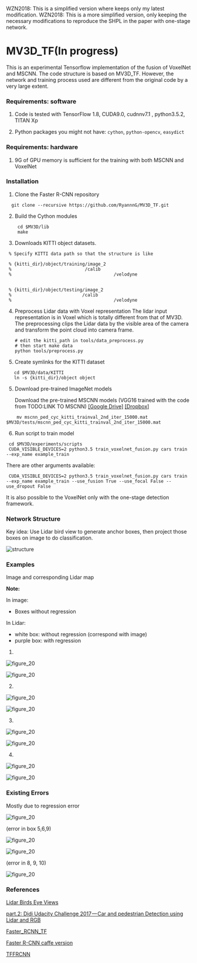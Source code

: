 WZN2018: This is a simplified version where keeps only my latest modification.
WZN2018: This is a more simplified version, only keeping the necessary modifications to reproduce the SHPL in the paper with one-stage network. 

# MV3D_TF(In progress)

This is an experimental Tensorflow implementation of the fusion of VoxelNet and MSCNN. The code structure is based on MV3D_TF. However, the 
network and training process used are different from the original code by a very large extent. 


### Requirements: software

1. Code is tested with TensorFlow 1.8, CUDA9.0, cudnnv7.1 , python3.5.2, TITAN Xp

2. Python packages you might not have: `cython`, `python-opencv`, `easydict`

### Requirements: hardware

1. 9G of GPU memory is sufficient for the training with both MSCNN and VoxelNet

### Installation 

1. Clone the Faster R-CNN repository
```Shell
  git clone --recursive https://github.com/RyannnG/MV3D_TF.git
```

2. Build the Cython modules
   ```Shell
    cd $MV3D/lib
    make
   ```

3. Downloads KITTI object datasets.

```Shell
 % Specify KITTI data path so that the structure is like

 % {kitti_dir}/object/training/image_2
 %                            /calib
 %							             /velodyne
       

 % {kitti_dir}/object/testing/image_2
 %                           /calib
 %							             /velodyne
```


4. Preprocess Lidar data with Voxel representation
  The lidar input representation is in Voxel which is totally different from that of MV3D. The preprocessing clips the Lidar data by the visible area of the camera and transform the point cloud into camera frame.

   ```shell
   # edit the kitti_path in tools/data_preprocess.py
   # then start make data
   python tools/preprocess.py
   ```

5. Create symlinks for the KITTI dataset

```Shell
   cd $MV3D/data/KITTI
   ln -s {kitti_dir}/object object
```

5. Download pre-trained ImageNet models

   Download the pre-trained MSCNN models (VGG16 trained with the code from TODO:LINK TO MSCNN) [[Google Drive]](https://drive.google.com/open?id=0ByuDEGFYmWsbNVF5eExySUtMZmM) [[Dropbox]](https://www.dropbox.com/s/po2kzdhdgl4ix55/VGG_imagenet.npy?dl=0)

```Shell
    mv mscnn_ped_cyc_kitti_trainval_2nd_iter_15000.mat $MV3D/tests/mscnn_ped_cyc_kitti_trainval_2nd_iter_15000.mat
```


6. Run script to train model 
```Shell
 cd $MV3D/experiments/scripts
 CUDA_VISIBLE_DEVICES=2 python3.5 train_voxelnet_fusion.py cars train --exp_name example_train
```
There are other arguments available:

```Shell
 CUDA_VISIBLE_DEVICES=2 python3.5 train_voxelnet_fusion.py cars train --exp_name example_train --use_fusion True --use_focal False --use_dropout False
```

It is also possible to the VoxelNet only with the one-stage detection framework.

### Network Structure

Key idea: Use Lidar bird view to generate anchor boxes, then project those boxes on image to do classification.

![structure](examples/mv3d_4.png)

### Examples

Image and corresponding Lidar map 

**Note:**

In image:

+ Boxes  without regression

In Lidar:

+ white box: without regression (correspond with image)
+ purple box: with regression

1.

![figure_20](examples/figure_27.png)

![figure_20](examples/jlidar27.png)

2.

![figure_20](examples/figure_30.png)

![figure_20](examples/lidar30.png)

3. ​

![figure_20](examples/figure_13.png)

![figure_20](examples/lidar13.png)

4.

![figure_20](examples/figure_29.png)

![figure_20](examples/lidar29.png)

### Existing Errors

Mostly due to regression error

![figure_20](examples/figure_10.png)

(error in box 5,6,9)

![figure_20](examples/lidar10.png)

![figure_20](examples/figure_33.png)

(error in 8, 9, 10)

![figure_20](examples/lidar33.png)

### References

[Lidar Birds Eye Views](http://ronny.rest/blog/post_2017_03_26_lidar_birds_eye/)

[part.2: Didi Udacity Challenge 2017 — Car and pedestrian Detection using Lidar and RGB](https://medium.com/@hengcherkeng/part-1-didi-udacity-challenge-2017-car-and-pedestrian-detection-using-lidar-and-rgb-fff616fc63e8)

[Faster_RCNN_TF](https://github.com/smallcorgi/Faster-RCNN_TF)

[Faster R-CNN caffe version](https://github.com/rbgirshick/py-faster-rcnn)

[TFFRCNN](https://github.com/CharlesShang/TFFRCNN)

